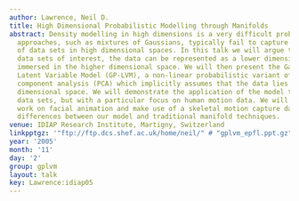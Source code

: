 ```yaml
---
author: Lawrence, Neil D.
title: High Dimensional Probabilistic Modelling through Manifolds
abstract: Density modelling in high dimensions is a very difficult problem. Traditional
  approaches, such as mixtures of Gaussians, typically fail to capture the structure
  of data sets in high dimensional spaces. In this talk we will argue that for many
  data sets of interest, the data can be represented as a lower dimensional manifold
  immersed in the higher dimensional space. We will then present the Gaussian Process
  Latent Variable Model (GP-LVM), a non-linear probabilistic variant of principal
  component analysis (PCA) which implicitly assumes that the data lies on a lower
  dimensional space. We will demonstrate the application of the model to a range of
  data sets, but with a particular focus on human motion data. We will show some preliminary
  work on facial animation and make use of a skeletal motion capture data set to illustrate
  differences between our model and traditional manifold techniques.
venue: IDIAP Research Institute, Martigny, Switzerland
linkpptgz: '"ftp://ftp.dcs.shef.ac.uk/home/neil/" # "gplvm_epfl.ppt.gz"'
year: '2005'
month: '11'
day: '2'
group: gplvm
layout: talk
key: Lawrence:idiap05
---
```

